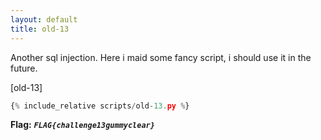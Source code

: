 ```yaml
---
layout: default
title: old-13
---
```




Another sql injection.
Here i maid some fancy script, i should use it in the future.

[old-13]
```scripts/old-13.py
{% include_relative scripts/old-13.py %}
```


**Flag:** ***`FLAG{challenge13gummyclear}`*** 
